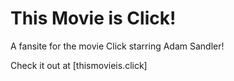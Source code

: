 # This Movie is Click!

A fansite for the movie Click starring Adam Sandler!

Check it out at [thismovieis.click]

